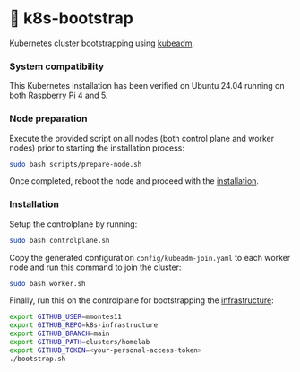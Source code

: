 # 🚀 k8s-bootstrap
Kubernetes cluster bootstrapping using [kubeadm](https://kubernetes.io/docs/setup/production-environment/tools/kubeadm/create-cluster-kubeadm/).

### System compatibility

This Kubernetes installation has been verified on Ubuntu 24.04 running on both Raspberry Pi 4 and 5.

### Node preparation

Execute the provided script on all nodes (both control plane and worker nodes) prior to starting the installation process:

```bash
sudo bash scripts/prepare-node.sh
```

Once completed, reboot the node and proceed with the [installation](#installation).

### Installation

Setup the controlplane by running:
```bash
sudo bash controlplane.sh
```

Copy the generated configuration `config/kubeadm-join.yaml` to each worker node and run this command to join the cluster:
```bash
sudo bash worker.sh 
``` 

Finally, run this on the controlplane for bootstrapping the [infrastructure](https://github.com/mmontes11/k8s-infrastructure):
```bash
export GITHUB_USER=mmontes11
export GITHUB_REPO=k8s-infrastructure 
export GITHUB_BRANCH=main
export GITHUB_PATH=clusters/homelab
export GITHUB_TOKEN=<your-personal-access-token>
./bootstrap.sh
``` 
